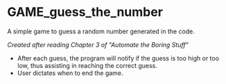 # GAME_guess_the_number
A simple game to guess a random number generated in the code.

_Created after reading Chapter 3 of "Automate the Boring Stuff"_
* After each guess, the program will notify if the guess is too high or too low, thus assisting in reaching the correct guess.
* User dictates when to end the game.  
